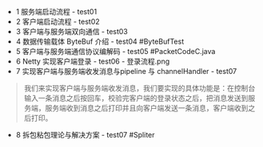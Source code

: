 * 1 服务端启动流程 - test01
* 2 客户端启动流程 - test02
* 3 客户端与服务端双向通信 - test03
* 4 数据传输载体 ByteBuf 介绍 - test04 #ByteBufTest
* 5 客户端与服务端通信协议编解码 - test05 #PacketCodeC.java
* 6 Netty 实现客户端登录 - test06 - 登录流程.png
* 7 实现客户端与服务端收发消息与pipeline 与 channelHandler - test07 
>我们来实现客户端与服务端收发消息，我们要实现的具体功能是：在控制台输入一条消息之后按回车，校验完客户端的登录状态之后，把消息发送到服务端，服务端收到消息之后打印并且向客户端发送一条消息，客户端收到之后打印。
 
* 8 拆包粘包理论与解决方案 - test07 #Spliter